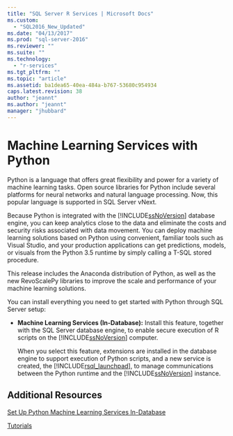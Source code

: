 ```yaml
---
title: "SQL Server R Services | Microsoft Docs"
ms.custom: 
  - "SQL2016_New_Updated"
ms.date: "04/13/2017"
ms.prod: "sql-server-2016"
ms.reviewer: ""
ms.suite: ""
ms.technology: 
  - "r-services"
ms.tgt_pltfrm: ""
ms.topic: "article"
ms.assetid: ba1dea65-40ea-484a-b767-53680c954934
caps.latest.revision: 38
author: "jeannt"
ms.author: "jeannt"
manager: "jhubbard"
---
```

# Machine Learning Services with Python

Python is a language that offers great flexibility and power for a variety of machine learning tasks. Open source libraries for Python include several platforms for neural networks and natural language processing. Now, this popular language is supported in SQL Server vNext.

Because Python is integrated with the [!INCLUDE[ssNoVersion](../../includes/ssnoversion-md.md)] database engine, you can keep analytics close to the data and eliminate the costs and security risks associated with data movement.  You can deploy machine learning solutions based on Python using convenient, familiar tools such as Visual Studio, and your production applications can get predictions, models, or visuals from the Python 3.5 runtime by simply calling a T-SQL stored procedure.

This release includes the Anaconda distribution of Python, as well as the new RevoScalePy libraries to improve the scale and performance of your machine learning solutions.
  
You can install everything you need to get started with Python through SQL Server setup: 
  
+ **Machine Learning Services (In-Database):** Install this feature, together with the SQL Server database engine, to enable secure execution of R scripts on the [!INCLUDE[ssNoVersion](../../includes/ssnoversion-md.md)] computer.  
  
     When you select this feature, extensions are installed in the database engine to support execution of Python scripts, and a new service is created, the [!INCLUDE[rsql_launchpad](../../includes/rsql-launchpad-md.md)], to manage communications between the Python runtime and the [!INCLUDE[ssNoVersion](../../includes/ssnoversion-md.md)] instance.



## Additional Resources  
  

[Set Up Python Machine Learning Services In-Database](setup-python-machine-learning-services.md)  

  
[Tutorials](../tutorials/machine-learning-services-tutorials.md)



